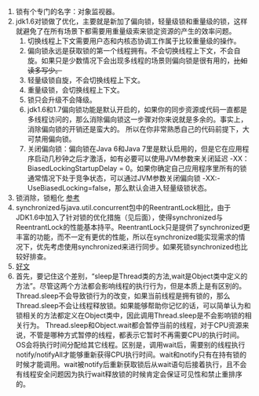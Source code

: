 1. 锁有个专门的名字：对象监视器。  
1. jdk1.6对锁做了优化，主要就是新加了偏向锁，轻量级锁和重量级的锁，这样就避免了在所有场景下都需要用重量级索来锁定资源的产生的效率问题。    
    1. 切换线程上下文需要用户态和内核态协调工作属于比较重量级的操作。   
    1. 偏向锁永远是获取锁的第一个线程拥有。不会切换线程上下文，不会自旋。如果只是少数情况下会出现多线程的场景则偏向锁是很有用的，~~比如读多写少。~~    
    1. 轻量级锁自旋，不会切换线程上下文。  
    1. 重量级锁，会切换线程上下文。   
    1. 锁只会升级不会降级。   
    1. jdk1.6和1.7偏向锁功能是默认开启的，如果你的同步资源或代码一直都是多线程访问的，那么消除偏向锁这一步骤对你来说就是多余的。事实上，消除偏向锁的开销还是蛮大的。
    所以在你非常熟悉自己的代码前提下，大可禁用偏向锁。   
    1. 关闭偏向锁：偏向锁在Java 6和Java 7里是默认启用的，但是它在应用程序启动几秒钟之后才激活，如有必要可以使用JVM参数来关闭延迟 
    -XX：BiasedLockingStartupDelay = 0。如果你确定自己应用程序里所有的锁通常情况下处于竞争状态，可以通过JVM参数关闭偏向锁
    -XX:-UseBiasedLocking=false，那么默认会进入轻量级锁状态。     
1. 锁消除，锁粗化 [参考](https://blog.csdn.net/chenssy/article/details/54883355)    
1. synchronized与java.util.concurrent包中的ReentrantLock相比，由于JDK1.6中加入了针对锁的优化措施（见后面），使得synchronized与ReentrantLock的性能基本持平。ReentrantLock只是提供了synchronized更丰富的功能，而不一定有更优的性能，所以在synchronized能实现需求的情况下，优先考虑使用synchronized来进行同步。如果死锁synchronized也比较好排查。      
1. [好文](https://zhuanlan.zhihu.com/p/29866981)    
2. 首先，要记住这个差别，“sleep是Thread类的方法,wait是Object类中定义的方法”。尽管这两个方法都会影响线程的执行行为，但是本质上是有区别的。
Thread.sleep不会导致锁行为的改变，如果当前线程是拥有锁的，那么Thread.sleep不会让线程释放锁。如果能够帮助你记忆的话，可以简单认为和锁相关的方法都定义在Object类中，因此调用Thread.sleep是不会影响锁的相关行为。
Thread.sleep和Object.wait都会暂停当前的线程，对于CPU资源来说，不管是哪种方式暂停的线程，都表示它暂时不再需要CPU的执行时间。OS会将执行时间分配给其它线程。区别是，调用wait后，需要别的线程执行notify/notifyAll才能够重新获得CPU执行时间。wait和notify只有在持有锁的时候才能调用。wait被notify后重新获取锁后从wait语句后接着执行，且不会有线程安全问题因为执行wait释放锁的时候肯定会保证可见性和禁止重排序的。
 

